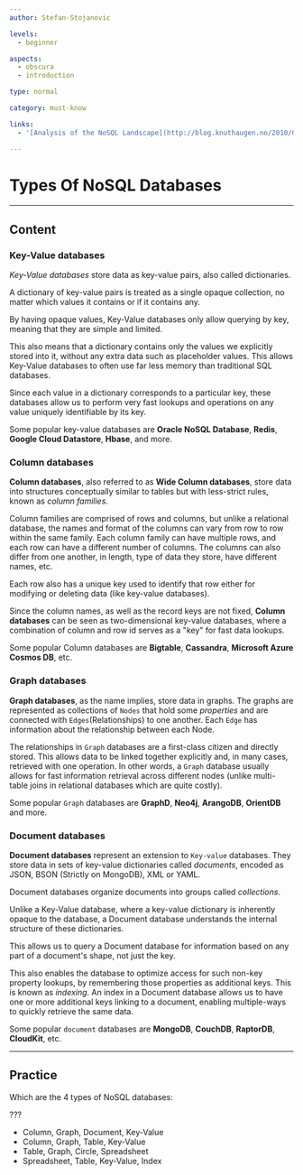 ```yaml
---
author: Stefan-Stojanovic

levels:
  - beginner

aspects:
  - obscura
  - introduction

type: normal

category: must-know

links:
  - '[Analysis of the NoSQL Landscape](http://blog.knuthaugen.no/2010/03/the-nosql-landscape.html){website}'

---
```


# Types Of NoSQL Databases

---

## Content

### Key-Value databases

*Key-Value databases* store data as key-value pairs, also called dictionaries.

A dictionary of key-value pairs is treated as a single opaque collection, no matter which values it contains or if it contains any.

By having opaque values, Key-Value databases only allow querying by key, meaning that they are simple and limited.

This also means that a dictionary contains only the values we explicitly stored into it, without any extra data such as placeholder values. This allows Key-Value databases to often use far less memory than traditional SQL databases.

Since each value in a dictionary corresponds to a particular key, these databases allow us to perform very fast lookups and operations on any value uniquely identifiable by its key.

Some popular key-value databases are **Oracle NoSQL Database**, **Redis**, **Google Cloud Datastore**, **Hbase**, and more.

### Column databases

**Column databases**, also referred to as **Wide Column databases**, store data into structures conceptually similar to tables but with less-strict rules, known as *column families*.

Column families are comprised of rows and columns, but unlike a relational database, the names and format of the columns can vary from row to row within the same family. Each column family can have multiple rows, and each row can have a different number of columns. The columns can also differ from one another, in length, type of data they store, have different names, etc.

Each row also has a unique key used to identify that row either for modifying or deleting data (like key-value databases).

Since the column names, as well as the record keys are not fixed, **Column databases** can be seen as two-dimensional key-value databases, where a combination of column and row id serves as a "key" for fast data lookups.

Some popular Column databases are **Bigtable**, **Cassandra**, **Microsoft Azure Cosmos DB**, etc.

### Graph databases

**Graph databases**, as the name implies, store data in graphs. The graphs are represented as collections of `Nodes` that hold some *properties* and are connected with `Edges`(Relationships) to one another. Each `Edge` has information about the relationship between each Node.

The relationships in `Graph` databases are a first-class citizen and directly stored. This allows data to be linked together explicitly and, in many cases, retrieved with one operation. In other words, a `Graph` database usually allows for fast information retrieval across different nodes (unlike multi-table joins in relational databases which are quite costly).

Some popular `Graph` databases are **GraphD**, **Neo4j**, **ArangoDB**, **OrientDB** and more.

### Document databases

**Document databases** represent an extension to `Key-value` databases. They store data in sets of key-value dictionaries called *documents*, encoded as JSON, BSON (Strictly on MongoDB), XML or YAML.

Document databases organize documents into groups called *collections*.

Unlike a Key-Value database, where a key-value dictionary is inherently opaque to the database, a Document database understands the internal structure of these dictionaries.

This allows us to query a Document database for information based on any part of a document's shape, not just the key.

This also enables the database to optimize access for such non-key property lookups, by remembering those properties as additional keys. This is known as *indexing*.
An index in a Document database allows us to have one or more additional keys linking to a document, enabling multiple-ways to quickly retrieve the same data.

Some popular `document` databases are **MongoDB**, **CouchDB**, **RaptorDB**, **CloudKit**, etc.

---
## Practice

Which are the 4 types of NoSQL databases:

???

* Column, Graph, Document, Key-Value
* Column, Graph, Table, Key-Value
* Table, Graph, Circle, Spreadsheet
* Spreadsheet, Table, Key-Value, Index
